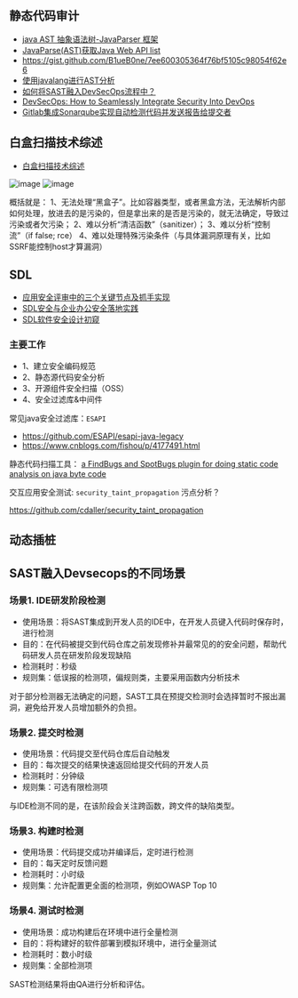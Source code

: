 ## 静态代码审计

- [java AST 抽象语法树-JavaParser 框架](https://houbb.github.io/2020/05/29/java-ast-01-javaparser)
- [JavaParse(AST)获取Java Web API list](https://mp.weixin.qq.com/s/ATpoEN9QI-D5vkxDimQ8FQ)
- https://gist.github.com/B1ueB0ne/7ee600305364f76bf5105c98054f62e6
- [使用javalang进行AST分析](https://blog.riskivy.com/%e4%bb%8east%e5%88%b0100%e4%b8%aa%e6%9f%90%e7%9f%a5%e5%90%8doa%e5%89%8d%e5%8f%b0%e6%b3%a8%e5%85%a5/)
- [如何将SAST融入DevSecOps流程中？](https://mp.weixin.qq.com/s/ye77l3mWoJcCYiL1ShByVw)
- [DevSecOps: How to Seamlessly Integrate Security Into DevOps](https://cdn2.hubspot.net/hubfs/1958393/White_Papers/devsecops_how_to_seamlessly__315283.pdf)
- [Gitlab集成Sonarqube实现自动检测代码并发送报告给提交者](https://www.cnblogs.com/xiaozi/p/15102003.html)

## 白盒扫描技术综述
- [白盒扫描技术综述](https://anemone.top/whitebox-%E7%99%BD%E7%9B%92%E6%89%AB%E6%8F%8F%E6%8A%80%E6%9C%AF%E7%BB%BC%E8%BF%B0/)

![image](https://user-images.githubusercontent.com/30398606/138552340-49b732d7-1543-44ae-9ce0-cc89c278c6d8.png)
![image](https://user-images.githubusercontent.com/30398606/138552375-da71e03d-80d8-4a43-ad31-fa4267c10690.png)

概括就是：
1、无法处理“黑盒子”。比如容器类型，或者黑盒方法，无法解析内部如何处理，放进去的是污染的，但是拿出来的是否是污染的，就无法确定，导致过污染或者欠污染；
2、难以分析“清洁函数”（sanitizer）；
3、难以分析“控制流”（if false; rce）
4、难以处理特殊污染条件（与具体漏洞原理有关，比如SSRF能控制host才算漏洞）


## SDL

- [应用安全评审中的三个关键节点及抓手实现](https://mp.weixin.qq.com/s/g22EJQRPjrlzL165lcB6AA)
- [SDL安全与企业办公安全落地实践](https://mp.weixin.qq.com/s/B4Oh8QG_BR4Z8s3U6Bc6Uw)
- [SDL软件安全设计初窥](https://xz.aliyun.com/t/41/)


### 主要工作
- 1、建立安全编码规范
- 2、静态源代码安全分析
- 3、开源组件安全扫描（OSS）
- 4、安全过滤库&中间件



常见java安全过滤库：`ESAPI`
- https://github.com/ESAPI/esapi-java-legacy
- https://www.cnblogs.com/fishou/p/4177491.html


静态代码扫描工具：
[a FindBugs and SpotBugs plugin for doing static code analysis on java byte code](https://github.com/mebigfatguy/fb-contrib)


交互应用安全测试: `security_taint_propagation`
污点分析？

https://github.com/cdaller/security_taint_propagation


## 动态插桩


## SAST融入Devsecops的不同场景

### 场景1. IDE研发阶段检测

- 使用场景：将SAST集成到开发人员的IDE中，在开发人员键入代码时保存时，进行检测
- 目的：在代码被提交到代码仓库之前发现修补并最常见的的安全问题，帮助代码研发人员在研发阶段发现缺陷
- 检测耗时：秒级
- 规则集：低误报的检测项，偏规则类，主要采用函数内分析技术

对于部分检测器无法确定的问题，SAST工具在预提交检测时会选择暂时不报出漏洞，避免给开发人员增加额外的负担。

### 场景2. 提交时检测

- 使用场景：代码提交至代码仓库后自动触发
- 目的：每次提交的结果快速返回给提交代码的开发人员
- 检测耗时：分钟级
- 规则集：可选有限检测项

与IDE检测不同的是，在该阶段会关注跨函数，跨文件的缺陷类型。

### 场景3. 构建时检测

- 使用场景：代码提交成功并编译后，定时进行检测
- 目的：每天定时反馈问题
- 检测耗时：小时级
- 规则集：允许配置更全面的检测项，例如OWASP Top 10 


### 场景4. 测试时检测

- 使用场景：成功构建后在环境中进行全量检测
- 目的：将构建好的软件部署到模拟环境中，进行全量测试
- 检测耗时：数小时级
- 规则集：全部检测项

SAST检测结果将由QA进行分析和评估。
